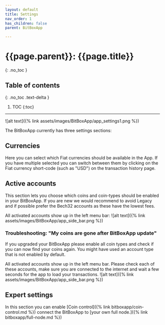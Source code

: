 ```yaml
---
layout: default
title: Settings
nav_order: 1
has_children: false
parent: BitBoxApp

---
```


# {{page.parent}}: {{page.title}}
{: .no_toc }

## Table of contents
{: .no_toc .text-delta }

1. TOC
{:toc}

---
![alt text]({% link assets/images/BitBoxApp/app_settings1.png %})

The BitBoxApp currently has three settings sections:

## Currencies
Here you can select which Fiat currencies should be available in the App. If you have multiple selected you can switch between them by clicking on the Fiat currency short-code (such as "USD") on the transaction history page.

## Active accounts
This section lets you choose which coins and coin-types should be enabled in your BitBoxApp.
If you are new we would recommend to avoid Legacy and if possible prefer the Bech32 accounts as these have the lowest fees.

All activated accounts show up in the left menu bar:
![alt text]({% link assets/images/BitBoxApp/app_side_bar.png %})


### Troubleshooting: "My coins are gone after BitBoxApp update"
If you upgraded your BitBoxApp please enable all coin types and check if you can now find your coins again. You might have used an account type that is not enabled by default.

All activated accounts show up in the left menu bar. Please check each of these accounts, make sure you are connected to the internet and wait a few seconds for the app to load your transactions.
![alt text]({% link assets/images/BitBoxApp/app_side_bar.png %})


## Expert settings
In this section you can enable [Coin control]({% link bitboxapp/coin-control.md %}) connect the BitBoxApp to [your own full node.]({% link bitboxapp/full-node.md %})

